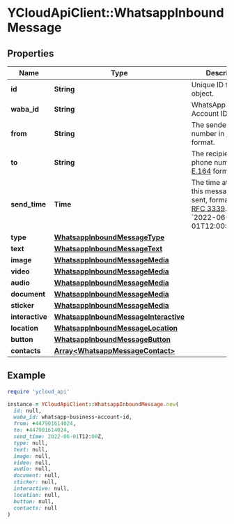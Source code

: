 # YCloudApiClient::WhatsappInboundMessage

## Properties

| Name | Type | Description | Notes |
| ---- | ---- | ----------- | ----- |
| **id** | **String** | Unique ID for the object. |  |
| **waba_id** | **String** | WhatsApp Business Account ID. | [optional] |
| **from** | **String** | The sender&#39;s phone number in [E.164](https://en.wikipedia.org/wiki/E.164) format. | [optional] |
| **to** | **String** | The recipient&#39;s phone number in [E.164](https://en.wikipedia.org/wiki/E.164) format. | [optional] |
| **send_time** | **Time** | The time at which this message is sent, formatted in [RFC 3339](https://datatracker.ietf.org/doc/html/rfc3339). e.g., &#x60;2022-06-01T12:00:00.000Z&#x60;. | [optional] |
| **type** | [**WhatsappInboundMessageType**](WhatsappInboundMessageType.md) |  | [optional] |
| **text** | [**WhatsappInboundMessageText**](WhatsappInboundMessageText.md) |  | [optional] |
| **image** | [**WhatsappInboundMessageMedia**](WhatsappInboundMessageMedia.md) |  | [optional] |
| **video** | [**WhatsappInboundMessageMedia**](WhatsappInboundMessageMedia.md) |  | [optional] |
| **audio** | [**WhatsappInboundMessageMedia**](WhatsappInboundMessageMedia.md) |  | [optional] |
| **document** | [**WhatsappInboundMessageMedia**](WhatsappInboundMessageMedia.md) |  | [optional] |
| **sticker** | [**WhatsappInboundMessageMedia**](WhatsappInboundMessageMedia.md) |  | [optional] |
| **interactive** | [**WhatsappInboundMessageInteractive**](WhatsappInboundMessageInteractive.md) |  | [optional] |
| **location** | [**WhatsappInboundMessageLocation**](WhatsappInboundMessageLocation.md) |  | [optional] |
| **button** | [**WhatsappInboundMessageButton**](WhatsappInboundMessageButton.md) |  | [optional] |
| **contacts** | [**Array&lt;WhatsappMessageContact&gt;**](WhatsappMessageContact.md) |  | [optional] |

## Example

```ruby
require 'ycloud_api'

instance = YCloudApiClient::WhatsappInboundMessage.new(
  id: null,
  waba_id: whatsapp-business-account-id,
  from: +447901614024,
  to: +447901614024,
  send_time: 2022-06-01T12:00Z,
  type: null,
  text: null,
  image: null,
  video: null,
  audio: null,
  document: null,
  sticker: null,
  interactive: null,
  location: null,
  button: null,
  contacts: null
)
```

